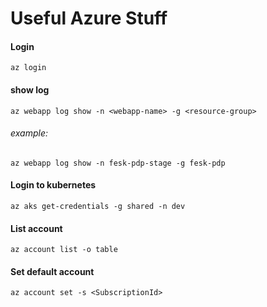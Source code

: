# Useful Azure Stuff

#### Login
```
az login
```

#### show log
```
az webapp log show -n <webapp-name> -g <resource-group>
```
###### example:

```
az webapp log show -n fesk-pdp-stage -g fesk-pdp
```

#### Login to kubernetes
```
az aks get-credentials -g shared -n dev
```


#### List account
```
az account list -o table
```

#### Set default account
```
az account set -s <SubscriptionId>
```